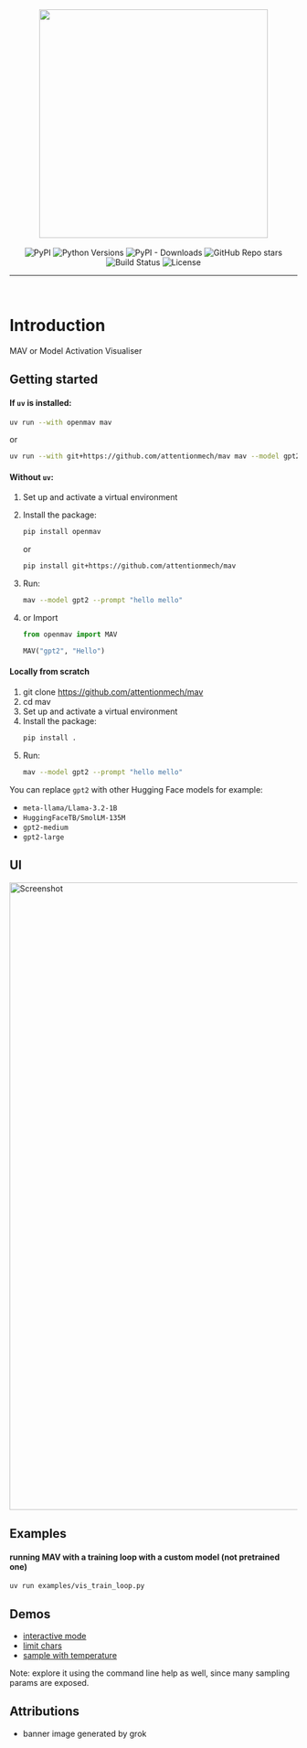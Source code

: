 


<div align="center">
<img width=400 height=400 src="https://github.com/user-attachments/assets/ec7de603-d381-45e5-b55b-a9fd04f04a8a"/>
</div>
<br>

<div align="center">
    <img src="https://img.shields.io/pypi/v/openmav.svg" alt="PyPI">
    <img src="https://img.shields.io/pypi/pyversions/openmav" alt="Python Versions">
    <img src="https://img.shields.io/pypi/dm/openmav" alt="PyPI - Downloads">
    <img src="https://img.shields.io/github/stars/attentionmech/mav" alt="GitHub Repo stars">
    <img src="https://github.com/attentionmech/mav/actions/workflows/test.yml/badge.svg" alt="Build Status">
    <img src="https://img.shields.io/pypi/l/openmav" alt="License">
   <hr>
</div>
<br>

# Introduction

MAV or Model Activation Visualiser

## Getting started  

#### If `uv` is installed:  

```sh
uv run --with openmav mav
```

or 

```sh
uv run --with git+https://github.com/attentionmech/mav mav --model gpt2 --prompt "hello mello"
```  

#### Without `uv`:

1. Set up and activate a virtual environment  
2. Install the package:  
   
   ```sh
   pip install openmav
   ```  
   or

   ```sh
   pip install git+https://github.com/attentionmech/mav
   ```  
3. Run:  
   ```sh
   mav --model gpt2 --prompt "hello mello"
   ```
4. or Import
   ```python
   from openmav import MAV

   MAV("gpt2", "Hello")
   ```

#### Locally from scratch

1. git clone https://github.com/attentionmech/mav  
2. cd mav
3. Set up and activate a virtual environment  
4. Install the package:  
   ```sh
   pip install .
   ```  
5. Run:  
   ```sh
   mav --model gpt2 --prompt "hello mello"
   ```


You can replace `gpt2` with other Hugging Face models for example:  
- `meta-llama/Llama-3.2-1B`  
- `HuggingFaceTB/SmolLM-135M` 
- `gpt2-medium`
- `gpt2-large`


## UI

<img width="1098" alt="Screenshot" src="https://github.com/user-attachments/assets/0fc919c9-42a5-49d6-8471-2463668799c9" />

## Examples

#### running MAV with a training loop with a custom model (not pretrained one)

`uv run examples/vis_train_loop.py`


## Demos

- [interactive mode](https://x.com/attentionmech/status/1905732784314081511)
- [limit chars](https://x.com/attentionmech/status/1905760510445850709)
- [sample with temperature](https://x.com/attentionmech/status/1905886861245259857)

Note: explore it using the command line help as well, since many sampling params are exposed.

## Attributions

- banner image generated by grok

